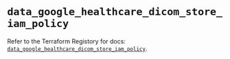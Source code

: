 # `data_google_healthcare_dicom_store_iam_policy`

Refer to the Terraform Registory for docs: [`data_google_healthcare_dicom_store_iam_policy`](https://registry.terraform.io/providers/hashicorp/google-beta/5.7.0/docs/data-sources/google_healthcare_dicom_store_iam_policy).

